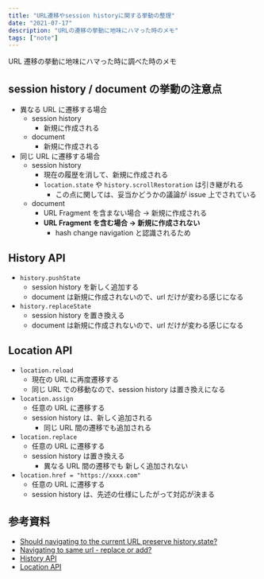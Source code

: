 ```yaml
---
title: "URL遷移やsession historyに関する挙動の整理"
date: "2021-07-17"
description: "URLの遷移の挙動に地味にハマった時のメモ"
tags: ["note"]
---
```


URL 遷移の挙動に地味にハマった時に調べた時のメモ

## session history / document の挙動の注意点

- 異なる URL に遷移する場合
  - session history
    - 新規に作成される
  - document
    - 新規に作成される
- 同じ URL に遷移する場合
  - session history
    - 現在の履歴を消して、新規に作成される
    - `location.state` や `history.scrollRestoration` は引き継がれる
      - この点に関しては、妥当かどうかの議論が issue 上でされている
  - document
    - URL Fragment を含まない場合 -> 新規に作成される
    - **URL Fragment を含む場合 -> 新規に作成されない**
      - hash change navigation と認識されるため

## History API

- `history.pushState`
  - session history を新しく追加する
  - document は新規に作成されないので、url だけが変わる感じになる
- `history.replaceState`
  - session history を置き換える
  - document は新規に作成されないので、url だけが変わる感じになる

## Location API

- `location.reload`
  - 現在の URL に再度遷移する
  - 同じ URL での移動なので、session history は置き換えになる
- `location.assign`
  - 任意の URL に遷移する
  - session history は、新しく追加される
    - 同じ URL 間の遷移でも追加される
- `location.replace`
  - 任意の URL に遷移する
  - session history は置き換える
    - 異なる URL 間の遷移でも 新しく追加されない
- `location.href = "https://xxxx.com"`
  - 任意の URL に遷移する
  - session history は、先述の仕様にしたがって対応が決まる

## 参考資料

- [Should navigating to the current URL preserve history.state?](https://github.com/whatwg/html/issues/6213#issuecomment-804615520)
- [Navigating to same url - replace or add?](https://github.com/whatwg/html/issues/6682)
- [History API](https://developer.mozilla.org/en-US/docs/Web/API/History_API)
- [Location API](https://developer.mozilla.org/en-US/docs/Web/API/Location)
